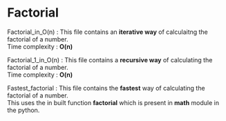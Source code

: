# Factorial  

Factorial_in_O(n) : This file contains an **iterative way** of calculaitng the factorial of a number.  
                    Time complexity : **O(n)**  
                    
Factorial_1_in_O(n) : This file contains a **recursive way** of calculating the factorial of a number.  
                    Time complexity : **O(n)**  
                    
Fastest_factorial : This file contains the **fastest** way of calculating the factorial of a number.  
This uses the in built function **factorial** which is present in **math** module in the python.  
                    
